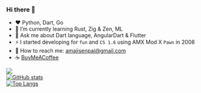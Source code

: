 ### Hi there 👋

- ❤️ Python, Dart, Go
- 🌱 I’m currently learning Rust, Zig & Zen, ML
- 💬 Ask me about Dart language, AngularDart & Flutter
- ⚡ I started developing for `fun` and `CS 1.6` using AMX Mod X `Pawn` in 2008
- 📧 How to reach me: [amajisenpai@gmail.com](mailto:amajisenpai@gmail.com)
- ☕ [BuyMeACoffee](https://www.buymeacoffee.com/ykmnkmi)

![](https://komarev.com/ghpvc/?username=ykmnkmi)  
[![GitHub stats](https://github-readme-stats.vercel.app/api?username=ykmnkmi&count_private=true&show_icons=true)](https://github.com/ykmnkmi)  
[![Top Langs](https://github-readme-stats.vercel.app/api/top-langs/?username=ykmnkmi)](https://github.com/ykmnkmi)
